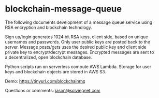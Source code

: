 # blockchain-message-queue

The following documents development of a message queue service using RSA encryption and blockchain technology.

Sign up/login generates 1024 bit RSA keys, client side, based on unique usernames and passwords. Only user public keys are posted back to the server. Message posts/gets uses the desired public key and client side private key to encrypt/decrypt messages. Encrypted messages are sent to a decentralized, open blockchain database.

Python scripts run on serverless compute AWS Lambda. Storage for user keys and blockchain objects are stored in AWS S3.

Demo:
https://tinyurl.com/blockchainmq

Questions or comments:
jason@solvingnet.com
